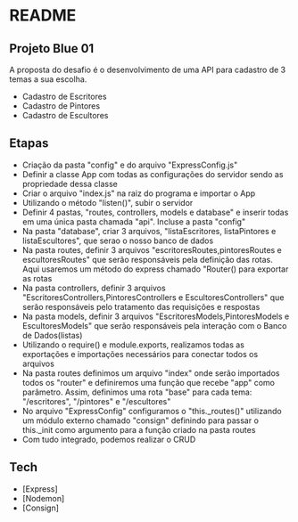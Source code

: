 # README
## Projeto Blue 01
A proposta do desafio é o desenvolvimento de uma API para cadastro de 3 temas a sua escolha.

- Cadastro de Escritores
- Cadastro de Pintores
- Cadastro de Escultores

## Etapas

- Criação da pasta "config" e do arquivo "ExpressConfig.js"
- Definir a classe App com todas as configurações do servidor sendo as propriedade dessa classe
- Criar o arquivo "index.js" na raiz do programa e importar o App
- Utilizando o método "listen()", subir o servidor 
- Definir 4 pastas, "routes, controllers, models e database" e inserir todas em uma única pasta chamada "api". Incluse a pasta "config"
- Na pasta "database", criar 3 arquivos, "listaEscritores, listaPintores e listaEscultores", que serao o nosso banco de dados
- Na pasta routes, definir 3 arquivos "escritoresRoutes,pintoresRoutes e escultoresRoutes" que serão responsáveis pela definição das rotas. Aqui usaremos um método do express chamado "Router() para exportar as rotas
- Na pasta controllers, definir 3 arquivos "EscritoresControllers,PintoresControllers e EscultoresControllers" que serão responsáveis pelo tratamento das requisições e respostas
- Na pasta models, definir 3 arquivos "EscritoresModels,PintoresModels e EscultoresModels" que serão responsáveis pela interação com o Banco de Dados(listas)
- Utilizando o require() e module.exports, realizamos todas as exportações e importações necessários para conectar todos os arquivos
- Na pasta routes definimos um arquivo "index" onde serão importados todos os "router" e definiremos uma função que recebe "app" como parâmetro. Assim, definimos uma rota "base" para cada tema: "/escritores", "/pintores" e "/escultores"
- No arquivo "ExpressConfig" configuramos o "this._routes()" utilizando um módulo externo chamado "consign" definindo para passar o this._init como argumento para a função criado na pasta routes
- Com tudo integrado, podemos realizar o CRUD

## Tech

- [Express] 
- [Nodemon]
- [Consign]